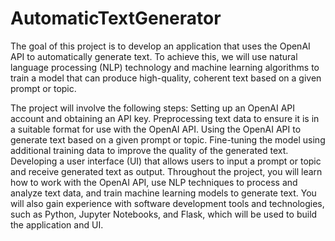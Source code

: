 # AutomaticTextGenerator
The goal of this project is to develop an application that uses the OpenAI API to automatically generate text. To achieve this, we will use natural language processing (NLP) technology and machine learning algorithms to train a model that can produce high-quality, coherent text based on a given prompt or topic.


The project will involve the following steps:
Setting up an OpenAI API account and obtaining an API key.
Preprocessing text data to ensure it is in a suitable format for use with the OpenAI API.
Using the OpenAI API to generate text based on a given prompt or topic.
Fine-tuning the model using additional training data to improve the quality of the generated text.
Developing a user interface (UI) that allows users to input a prompt or topic and receive generated text as output.
Throughout the project, you will learn how to work with the OpenAI API, use NLP techniques to process and analyze text data, and train machine learning models to generate text. You will also gain experience with software development tools and technologies, such as Python, Jupyter Notebooks, and Flask, which will be used to build the application and UI.
